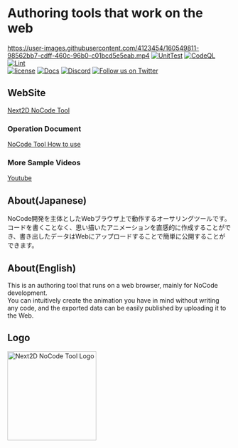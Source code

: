 Authoring tools that work on the web
=============

https://user-images.githubusercontent.com/4123454/160549811-98562bb7-cdff-460c-96b0-c01bcd5e5eab.mp4
[![UnitTest](https://github.com/Next2D/tool.next2d.app/actions/workflows/integration.yml/badge.svg?branch=develop)](https://github.com/Next2D/Player/actions/workflows/integration.yml)
[![CodeQL](https://github.com/Next2D/tool.next2d.app/actions/workflows/codeql-analysis.yml/badge.svg)](https://github.com/Next2D/tool.next2d.app/actions/workflows/codeql-analysis.yml)
[![Lint](https://github.com/Next2D/tool.next2d.app/actions/workflows/lint.yml/badge.svg?branch=develop)](https://github.com/Next2D/Player/actions/workflows/lint.yml) \
[![license](https://img.shields.io/github/license/Next2D/tool.next2d.app)](https://github.com/Next2D/tool.next2d.app/blob/master/LICENSE)
[![Docs](https://img.shields.io/badge/docs-online-blue.svg)](https://next2d.app/ja/usage/index.html)
[![Discord](https://img.shields.io/discord/812136803506716713?label=Discord&logo=discord)](https://discord.gg/6c9rv5Uns5)
[![Follow us on Twitter](https://img.shields.io/twitter/follow/Next2D?label=Follow&style=social)](https://twitter.com/intent/user?screen_name=Next2D)

## WebSite
[Next2D NoCode Tool](https://tool.next2d.app)

### Operation Document
[NoCode Tool How to use](https://next2d.app/en/usage)

### More Sample Videos
[Youtube](https://www.youtube.com/channel/UCKWvYSKSa8huzkr9T6GAPUw)

## About(Japanese)
NoCode開発を主体としたWebブラウザ上で動作するオーサリングツールです。\
コードを書くことなく、思い描いたアニメーションを直感的に作成することができ、書き出したデータはWebにアップロードすることで簡単に公開することができます。

## About(English)
This is an authoring tool that runs on a web browser, mainly for NoCode development.\
You can intuitively create the animation you have in mind without writing any code, and the exported data can be easily published by uploading it to the Web.

## Logo
<img src="https://next2d.app/assets/img/tool/logo.svg" width="200" height="200" alt="Next2D NoCode Tool Logo">
